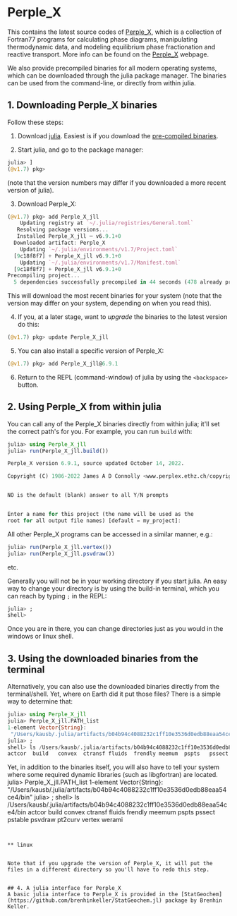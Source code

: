 # Perple_X

This contains the latest source codes of [Perple_X](https://www.perplex.ethz.ch), which is a collection of Fortran77 programs for calculating phase diagrams, manipulating thermodynamic data, and modeling equilibrium phase fractionation and reactive transport. 
More info can be found on the [Perple_X](https://www.perplex.ethz.ch) webpage.

We also provide precompiled binaries for all modern operating systems, which can be downloaded through the julia package manager.
The binaries can be used from the command-line, or directly from within julia.  

## 1. Downloading Perple_X binaries
Follow these steps:
1) Download [julia](https://julialang.org). Easiest is if you download the [pre-compiled binaries](https://julialang.org/downloads/).

2) Start julia, and go to the package manager:
```julia
julia> ]
(@v1.7) pkg> 
```
(note that the version numbers may differ if you downloaded a more recent version of julia).

3) Download Perple_X:
```julia
(@v1.7) pkg> add Perple_X_jll
    Updating registry at `~/.julia/registries/General.toml`
   Resolving package versions...
   Installed Perple_X_jll ─ v6.9.1+0
  Downloaded artifact: Perple_X
    Updating `~/.julia/environments/v1.7/Project.toml`
  [9c18f8f7] + Perple_X_jll v6.9.1+0
    Updating `~/.julia/environments/v1.7/Manifest.toml`
  [9c18f8f7] + Perple_X_jll v6.9.1+0
Precompiling project...
  5 dependencies successfully precompiled in 44 seconds (478 already precompiled)
```
This will download the most recent binaries for your system (note that the version may differ on your system, depending on when you read this).

4) If you, at a later stage, want to *upgrade* the binaries to the latest version do this:
```julia
(@v1.7) pkg> update Perple_X_jll
```

5) You can also install a specific version of Perple_X:
```julia
(@v1.7) pkg> add Perple_X_jll@6.9.1
```
6) Return to the REPL (command-window) of julia by using the `<backspace>` button.

## 2. Using Perple_X from within julia
You can call any of the Perple_X binaries directly from within julia; it'll set the correct path's for you. 
For example, you can run `build` with: 
```julia
julia> using Perple_X_jll
julia> run(Perple_X_jll.build())

Perple_X version 6.9.1, source updated October 14, 2022.

Copyright (C) 1986-2022 James A D Connolly <www.perplex.ethz.ch/copyright.html>.


NO is the default (blank) answer to all Y/N prompts


Enter a name for this project (the name will be used as the
root for all output file names) [default = my_project]:
```

All other Perple_X programs can be accessed in a similar manner, e.g.:
```julia
julia> run(Perple_X_jll.vertex())
julia> run(Perple_X_jll.psvdraw())
```
etc.

Generally you will not be in your working directory if you start julia. An easy way to change your directory is by using the build-in terminal, which you can reach by typing `;` in the REPL:
```julia
julia> ;
shell> 
```
Once you are in there, you can change directories just as you would in the windows or linux shell.

## 3. Using the downloaded binaries from the terminal
Alternatively, you can also use the downloaded binaries directly from the terminal/shell. 
Yet, where on Earth did it put those files? 
There is a simple way to determine that:
```julia
julia> using Perple_X_jll
julia> Perple_X_jll.PATH_list
1-element Vector{String}:
 "/Users/kausb/.julia/artifacts/b04b94c4088232c1ff10e3536d0edb88eaa54ce4/bin"
julia> ;
shell> ls /Users/kausb/.julia/artifacts/b04b94c4088232c1ff10e3536d0edb88eaa54ce4/bin
actcor  build   convex  ctransf fluids  frendly meemum  pspts   pssect  pstable psvdraw pt2curv vertex  werami
```
Yet, in addition to the binaries itself, you will also have to tell your system where some required dynamic libraries (such as libgfortran) are located.
julia> Perple_X_jll.PATH_list
1-element Vector{String}:
 "/Users/kausb/.julia/artifacts/b04b94c4088232c1ff10e3536d0edb88eaa54ce4/bin"
julia> ;
shell> ls /Users/kausb/.julia/artifacts/b04b94c4088232c1ff10e3536d0edb88eaa54ce4/bin
actcor  build   convex  ctransf fluids  frendly meemum  pspts   pssect  pstable psvdraw pt2curv vertex  werami
```


** linux


Note that if you upgrade the version of Perple_X, it will put the files in a different directory so you'll have to redo this step.


## 4. A julia interface for Perple_X
A basic julia interface to Perple_X is provided in the [StatGeochem](https://github.com/brenhinkeller/StatGeochem.jl) package by Brenhin Keller.



